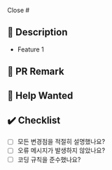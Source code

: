 <!-- 해결한 이슈 번호 -->

Close #

## 💬 Description

<!-- 구현한 기능을 설명할 때 필요에 따라 스크린샷도 첨부해주세요! -->
<!-- 기존의 기능을 변경한 경우 어떻게 고쳤는가를 포함해주세요.  -->

- Feature 1

## 🚧 PR Remark

<!-- PR을 볼 때 주의깊게 봐야하거나 말하고 싶은 점  -->

## 👀 Help Wanted

<!-- 도움이 필요한 부분이나 아직 미흡한 점 -->

## ✔️ Checklist

<!-- PR을 생성하기 전에 아래 체크리스트를 확인해주세요. -->

- [ ] 모든 변경점을 적절히 설명했나요?
- [ ] 오류 메시지가 발생하지 않았나요?
- [ ] 코딩 규칙을 준수했나요?
